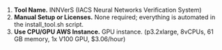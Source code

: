 1. **Tool Name.** INNVerS (IACS Neural Networks Verification System)
2. **Manual Setup or Licenses.** None required; everything is automated in the install_tool.sh script.
3. **Use CPU/GPU AWS Instance.** GPU instance. (p3.2xlarge, 8vCPUs, 61 GB memory, 1x V100 GPU, $3.06/hour)
